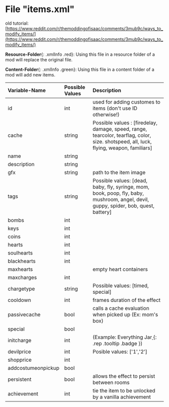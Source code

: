 # File "items.xml"

old tutorial: [https://www.reddit.com/r/themoddingofisaac/comments/3mub9c/ways_to_modify_items/](https://www.reddit.com/r/themoddingofisaac/comments/3mub9c/ways_to_modify_items/)

**Resource-Folder**{: .xmlInfo .red}: Using this file in a resource folder of a mod will replace the original file.

**Content-Folder**{: .xmlInfo .green}: Using this file in a content folder of a mod will add new items.


| Variable-Name | Possible Values | Description |
|:--|:--|:--|
| id | int | used for adding customes to items (don't use ID otherwise!)
| cache | string | Possible values : [firedelay, damage, speed, range, tearcolor, tearflag, color, size. shotspeed, all, luck, flying, weapon, familiars]
| name | string |  |
| description | string |  |
| gfx | string | path to the item image |
| tags | string | Possible values: [dead, baby, fly, syringe, mom, book, poop, fly, baby, mushroom, angel, devil, guppy, spider, bob, quest, battery] |
| bombs | int |  |
| keys | int |  |
| coins | int |  |
| hearts | int |  |
| soulhearts | int |  |
| blackhearts | int |  |
| maxhearts |  | empty heart containers |
| maxcharges | int | |
| chargetype | string | Possible values: [timed, special]|
| cooldown | int | frames duration of the effect |
| passivecache | bool | calls a cache evaluation when picked up (Ex: mom's box) |
| special | bool |  |
| initcharge | int | (Example: Everything Jar[ ](#){: .rep .tooltip .badge }) |
| devilprice | int | Posible values: ['1','2'] |
| shopprice | int |  |
| addcostumeonpickup | bool |  |
| persistent | bool | allows the effect to persist between rooms |
| achievement | int | tie the item to be unlocked by a vanilla achievement |
